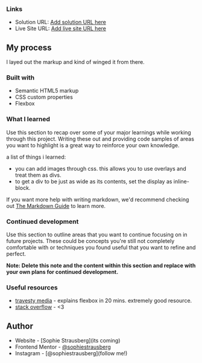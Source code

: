 ### Links

- Solution URL: [Add solution URL here](https://your-solution-url.com)
- Live Site URL: [Add live site URL here](https://your-live-site-url.com)

## My process
I layed out the markup and kind of winged it from there.

### Built with

- Semantic HTML5 markup
- CSS custom properties
- Flexbox

### What I learned

Use this section to recap over some of your major learnings while working through this project. Writing these out and providing code samples of areas you want to highlight is a great way to reinforce your own knowledge.

  a list of things i learned:
  - you can add images through css. this allows you to use overlays and treat them as divs.
  - to get a div to be just as wide as its contents, set the display as inline-block.

If you want more help with writing markdown, we'd recommend checking out [The Markdown Guide](https://www.markdownguide.org/) to learn more.

### Continued development

Use this section to outline areas that you want to continue focusing on in future projects. These could be concepts you're still not completely comfortable with or techniques you found useful that you want to refine and perfect.

**Note: Delete this note and the content within this section and replace with your own plans for continued development.**

### Useful resources

- [travesty media](https://www.youtube.com/watch?v=JJSoEo8JSnc) - explains flexbox in 20 mins. extremely good resource.
- [stack overflow](https://www.example.com) - <3

## Author

- Website - [Sophie Strausberg](its coming)
- Frontend Mentor - [@sophiestrausberg](https://www.frontendmentor.io/profile/yourusername)
- Instagram - [@sophiestrausberg](follow me!)
